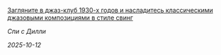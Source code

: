 <!--2025-10-12 15:16:49-->
<div class="yb">
  <a class="nodecor" href="/index.html?rok-muzyka/zaglyanite_v_djaz-klub_1930-h_godov_i_nasladites_klassicheskimi_djazovymi_kompoziciyami_v_stile_sving">
    <img class="preview" data-videoid="https://rutube.ru/play/embed/http://rutube.ru/video/d57a269b1e7ba13ae954b06216eeae4a/" src="http://pic.rutubelist.ru/video/2025-10-12/00/67/00678379047d61765f53df5120f38c96.jpg" align="left" alt="">
  </a>
  <div class="inlbl text">
    <p><a class="nodecor" href="/index.html?rok-muzyka/zaglyanite_v_djaz-klub_1930-h_godov_i_nasladites_klassicheskimi_djazovymi_kompoziciyami_v_stile_sving">Загляните в джаз-клуб 1930-х годов и насладитесь классическими джазовыми композициями в стиле свинг</a></p>
    <p><i class="smaller2">Спи с Дилли</i></p>
    <i class="smaller3">2025-10-12</i>
  </div>
</div>
